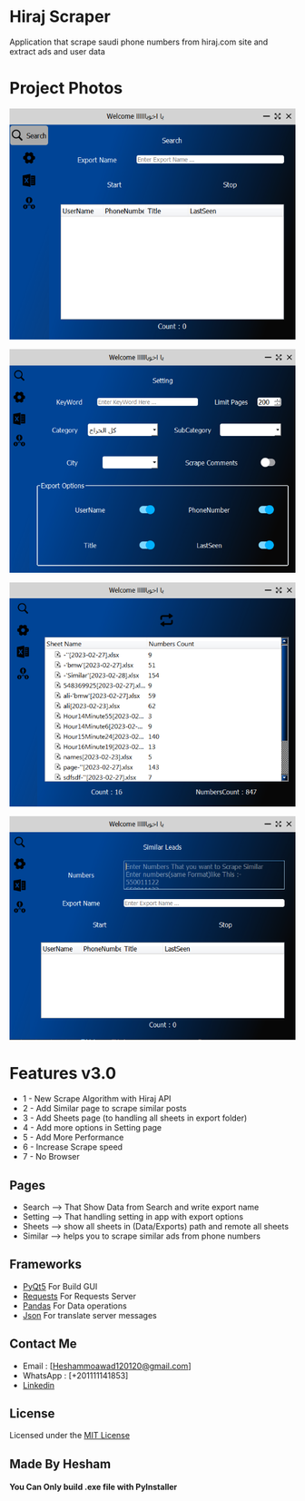 # Hiraj Scraper
Application that scrape saudi phone numbers from hiraj.com site and extract ads and user data 

# Project Photos

![Screenshot](page1.PNG) 

![Screenshot](page2.PNG) 

![Screenshot](page3.PNG) 

![Screenshot](page4.PNG) 


# Features v3.0 
* 1 - New Scrape Algorithm with Hiraj API
* 2 - Add Similar page to scrape similar posts
* 3 - Add Sheets page (to handling all sheets in export folder)
* 4 - Add more options in Setting page
* 5 - Add More Performance
* 6 - Increase Scrape speed
* 7 - No Browser




## Pages

* Search --> That Show Data from Search and write export name 
* Setting --> That handling setting in app with export options
* Sheets --> show all sheets in (Data/Exports) path and remote all sheets 
* Similar --> helps you to scrape similar ads from phone numbers 

 
## Frameworks 
* [PyQt5](https://doc.qt.io/qtforpython/)   For Build GUI 
* [Requests](https://requests.readthedocs.io/en/latest/)     For Requests Server
* [Pandas](https://pandas.pydata.org/)     For Data operations
* [Json](https://www.json.org/json-en.html)     For translate server messages



## Contact Me
* Email : [Heshammoawad120120@gmail.com]
* WhatsApp : [+201111141853] 
* [Linkedin](https://www.linkedin.com/in/hesham-moawad-916481244)



## License

Licensed under the [MIT License](LICENSE)

## Made By Hesham
#### You Can Only build .exe file with PyInstaller
